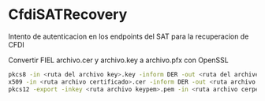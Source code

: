# CfdiSATRecovery

Intento de autenticacion en los endpoints del SAT para la recuperacion de CFDI

Convertir FIEL archivo.cer y archivo.key a archivo.pfx con OpenSSL

```sh
pkcs8 -in <ruta del archivo key>.key -inform DER -out <ruta del archive de salida>.pem
x509 -in <ruta archivo certificado>.cer -inform DER -out <ruta archivo destino>.pem
pkcs12 -export -inkey <ruta archivo keypem>.pem -in <ruta archivo cerpem>.pem -out <ruta archivo final>.pfx
```
